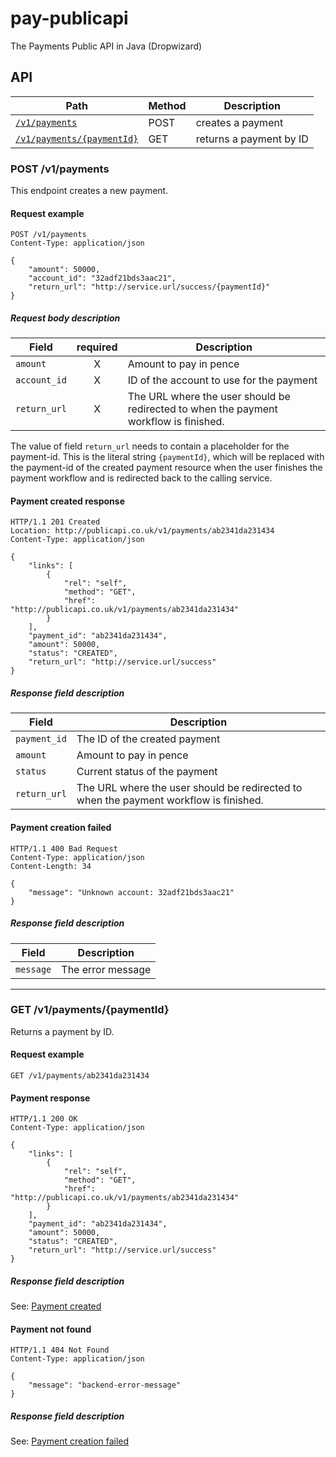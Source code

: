# pay-publicapi
The Payments Public API in Java (Dropwizard)

## API

| Path                                                   | Method | Description                        |
| ------------------------------------------------------ | ------ | ---------------------------------- |
|[`/v1/payments`](#post-v1payments)                      | POST   |  creates a payment                 |
|[`/v1/payments/{paymentId}`](#get-v1paymentspaymentId)  | GET    |  returns a payment by ID           |



### POST /v1/payments

This endpoint creates a new payment.

#### Request example

```
POST /v1/payments
Content-Type: application/json

{
    "amount": 50000,
    "account_id": "32adf21bds3aac21",
    "return_url": "http://service.url/success/{paymentId}"
}
```

##### Request body description

| Field                    | required | Description                               |
| ------------------------ |:--------:| ----------------------------------------- |
| `amount`                 | X | Amount to pay in pence                           |
| `account_id`             | X | ID of the account to use for the payment         |
| `return_url`             | X | The URL where the user should be redirected to when the payment workflow is finished.         |

The value of field `return_url` needs to contain a placeholder for the payment-id. This is the literal string `{paymentId}`,
which will be replaced with the payment-id of the created payment resource when the user finishes the payment workflow
and is redirected back to the calling service.

#### Payment created response

```
HTTP/1.1 201 Created
Location: http://publicapi.co.uk/v1/payments/ab2341da231434
Content-Type: application/json

{
    "links": [
        {
            "rel": "self",
            "method": "GET",
            "href": "http://publicapi.co.uk/v1/payments/ab2341da231434"
        }
    ],
    "payment_id": "ab2341da231434",
    "amount": 50000,
    "status": "CREATED",
    "return_url": "http://service.url/success"
}
```

##### Response field description

| Field                  | Description                               |
| ---------------------- | ----------------------------------------- |
| `payment_id`           | The ID of the created payment             |
| `amount`               | Amount to pay in pence                    |
| `status`               | Current status of the payment             |
| `return_url`           | The URL where the user should be redirected to when the payment workflow is finished.         |

#### Payment creation failed

```
HTTP/1.1 400 Bad Request
Content-Type: application/json
Content-Length: 34

{
    "message": "Unknown account: 32adf21bds3aac21"
}
```

##### Response field description

| Field              | Description                     |
| ------------------ | ------------------------------- |
| `message`          | The error message               |

------------------------------------------------------------------------------------------------

### GET /v1/payments/{paymentId}

Returns a payment by ID.

#### Request example

```
GET /v1/payments/ab2341da231434
```

#### Payment response

```
HTTP/1.1 200 OK
Content-Type: application/json

{
    "links": [
        {
            "rel": "self",
            "method": "GET",
            "href": "http://publicapi.co.uk/v1/payments/ab2341da231434"
        }
    ],
    "payment_id": "ab2341da231434",
    "amount": 50000,
    "status": "CREATED",
    "return_url": "http://service.url/success"
}
```

##### Response field description

See: [Payment created](#payment-created-response)


#### Payment not found

```
HTTP/1.1 404 Not Found
Content-Type: application/json

{
    "message": "backend-error-message"
}
```

##### Response field description

See: [Payment creation failed](#payment-creation-failed)

